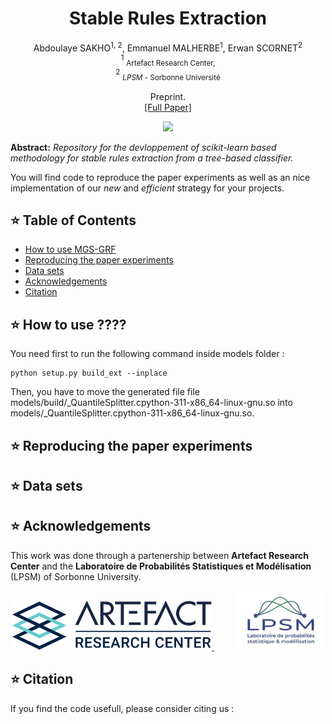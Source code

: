 <div align="center">

# Stable Rules Extraction


Abdoulaye SAKHO<sup>1, 2</sup>, Emmanuel MALHERBE<sup>1</sup></sup>, Erwan SCORNET<sup>2</sup> <br>
 <sup>1</sup> <sub> Artefact Research Center, </sub> <br> <sup>2</sup> <sub>*LPSM* - Sorbonne Université</sub> 

Preprint. <br>
[[Full Paper]]() <br>

</div>

<p align="center"><img width="65%" src="data/logos/image.png"  /></p>

**Abstract:** *Repository for the devloppement of scikit-learn based methodology for stable rules extraction from a tree-based classifier.*


You will find code to reproduce the paper experiments as well as an nice implementation of our *new* and *efficient* strategy for your projects.
## ⭐ Table of Contents
  - [How to use MGS-GRF](#-how-to-use-the-mgs-grf-algorithm-to-learn-on-imbalanced-data)
  - [Reproducing the paper experiments](#-reproducing-the-paper-experiments)
  - [Data sets](#-data-sets)
  - [Acknowledgements](#-acknowledgements)
  - [Citation](#-citation)

## ⭐ How to use ????

You need first to run the following command inside models folder : 
```
python setup.py build_ext --inplace
```
Then, you have to move the generated file file models/build/_QuantileSplitter.cpython-311-x86_64-linux-gnu.so into models/_QuantileSplitter.cpython-311-x86_64-linux-gnu.so.

## ⭐ Reproducing the paper experiments

## ⭐ Data sets

## ⭐ Acknowledgements

This work was done through a partenership between **Artefact Research Center** and the **Laboratoire de Probabilités Statistiques et Modélisation** (LPSM) of Sorbonne University.

<p align="center">
  <a href="https://www.artefact.com/data-consulting-transformation/artefact-research-center/">
    <img src="data/logos/logo_arc.png" height="80" />
  </a>
  &emsp;
  &emsp;
  <a href="https://www.lpsm.paris/">
    <img src="data/logos//logo_LPSM.jpg" height="95" />
  </a>
</p>


## ⭐ Citation

If you find the code usefull, please consider citing us :